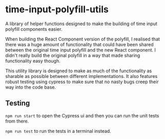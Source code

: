 # time-input-polyfill-utils

A library of helper functions designed to make the building of time input polyfill components easier.

When building the React Component version of the polyfill, I realised that there was a huge amount of functionality that could have been shared between the original time input polyfill and the new React component. I didn't really build the original polyfill in a way that made sharing functionality easy though.

This utility library is designed to make as much of the functionality as sharable as possible between different implementations. It also features robust testing using cypress to make sure that no nasty bugs creep their way into the code base.

## Testing

`npm run start` to open the Cypress ui and then you can run the unit tests from there.

`npm run test` to run the tests in a terminal instead.
